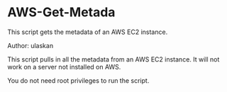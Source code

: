 # AWS-Get-Metada
This script gets the metadata of an AWS EC2 instance.

Author: ulaskan

This script pulls in all the metadata from an AWS EC2 instance. It will not work on a 
server not installed on AWS.

You do not need root privileges to run the script. 
